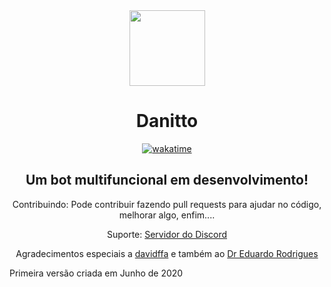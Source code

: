<div align="center">
  <img src="https://i.imgur.com/NjYYO30.png" height=121 width=121/><h1>Danitto</h1>

[![wakatime](https://wakatime.com/badge/github/davidcanas/DanittoTS.svg)](https://wakatime.com/badge/github/davidcanas/DanittoTS)

## Um bot multifuncional em desenvolvimento!

Contribuindo:
Pode contribuir fazendo pull requests para ajudar no código, melhorar algo, enfim....

Suporte:
[Servidor do Discord](https://discord.gg/aj3sSAyMsh)

Agradecimentos especiais a [davidffa](https://github.com/davidffa) e também ao [Dr Eduardo Rodrigues](https://github.com/siredurs)
</div>

Primeira versão criada em Junho de 2020
